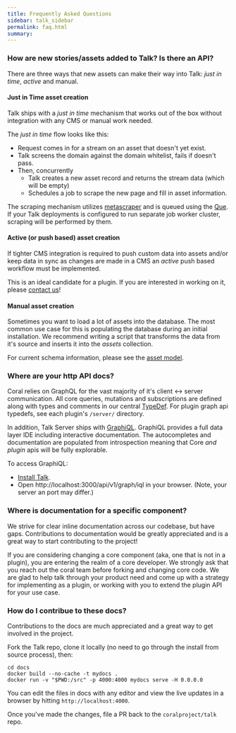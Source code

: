 ```yaml
---
title: Frequently Asked Questions
sidebar: talk_sidebar
permalink: faq.html
summary:
---
```


### How are new stories/assets added to Talk? Is there an API?

There are three ways that new assets can make their way into Talk: _just in time_, _active_ and manual.

#### Just in Time asset creation

Talk ships with a _just in time_ mechanism that works out of the box without integration with any CMS or manual work needed.

The _just in time_ flow looks like this:

* Request comes in for a stream on an asset that doesn't yet exist.
* Talk screens the domain against the domain whitelist, fails if doesn't pass.
* Then, concurrently
  * Talk creates a new asset record and returns the stream data (which will be empty)
  * Schedules a job to scrape the new page and fill in asset information.

The scraping mechanism utilizes [metascraper](https://www.npmjs.com/package/metascraper) and is queued using the [Que](https://www.npmjs.com/package/kue). If your Talk deployments is configured to run separate job worker cluster, scraping will be performed by them.

#### Active (or push based) asset creation

If tighter CMS integration is required to push custom data into assets and/or keep data in sync as changes are made in a CMS an _active_ push based workflow must be implemented.

This is an ideal candidate for a plugin. If you are interested in working on it, please [contact us](https://coralproject.net/contact.html)!

#### Manual asset creation

Sometimes you want to load a lot of assets into the database. The most common use case for this is populating the database during an initial installation. We recommend writing a script that transforms the data from it's source and inserts it into the _assets_ collection.

For current schema information, please see the [asset model](https://github.com/coralproject/talk/blob/master/models/asset.js).

### Where are your http API docs?

Coral relies on GraphQL for the vast majority of it's client <-> server communication. All core queries, mutations and subscriptions are defined along with types and comments in our central [TypeDef](https://github.com/coralproject/talk/blob/master/graph/typeDefs.graphql). For plugin graph api typedefs, see each plugin's `/server/` directory.

In addition, Talk Server ships with [GraphiQL](https://github.com/graphql/graphiql). GraphiQL provides a full data layer IDE including interactive documentation. The autocompletes and documentation are populated from introspection meaning that Core _and plugin_ apis will be fully explorable.

To access GraphiQL:

* [Install Talk](install-source.html).
* Open http://localhost:3000/api/v1/graph/iql in your browser. (Note, your server an port may differ.)

### Where is documentation for a specific component?

We strive for clear inline documentation across our codebase, but have gaps. Contributions to documentation would be greatly appreciated and is a great way to start contributing to the project!

If you are considering changing a core component (aka, one that is not in a plugin), you are entering the realm of a core developer. We strongly ask that you reach out the coral team before forking and changing core code. We are glad to help talk through your product need and come up with a strategy for implementing as a plugin, or working with you to extend the plugin API for your use case.

### How do I contribue to these docs?

Contributions to the docs are much appreciated and a great way to get involved in the project.

Fork the Talk repo, clone it locally (no need to go through the install from source process), then:

```
cd docs
docker build --no-cache -t mydocs .
docker run -v "$PWD:/src" -p 4000:4000 mydocs serve -H 0.0.0.0
```

You can edit the files in docs with any editor and view the live updates in a browser by hitting `http://localhost:4000`.

Once you've made the changes, file a PR back to the `coralproject/talk` repo.
